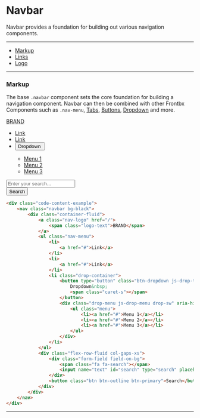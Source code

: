 # Navbar

Navbar provides a foundation for building out various navigation components.

---

*   [Markup](#markup)
*   [Links](#links)
*   [Logo](#links)

---

### Markup

The base `.navbar` component sets the core foundation for building a navigation component. Navbar can then be combined with other Frontbx Components such as `.nav-menu`, [Tabs](../tabs/index.html), [Buttons](../../forms/buttons/index.html), [Dropdown](../../forms/dropdown/index.html) and more.

<div class="code-content-example">
    <nav class="navbar bg-black">
        <div class="container-fluid">
            <a class="nav-logo" href="/">
                <span class="logo-text">BRAND</span>
            </a>      
            <ul class="nav-menu">
                <li>
                    <a href="#">Link</a>
                </li>
                <li>
                    <a href="#">Link</a>
                </li>
                <li class="drop-container">
                    <button type="button" class="btn-dropdown js-drop-trigger" aria-pressed="false">
                        Dropdown&nbsp;
                        <span class="caret-s"></span>
                    </button>
                    <div class="drop-menu js-drop-menu drop-sw" aria-hidden="true">
                        <ul class="menu"> 
                            <li><a href="#">Menu 1</a></li>
                            <li><a href="#">Menu 2</a></li>
                            <li><a href="#">Menu 3</a></li>
                        </ul>
                    </div>
                </li>
            </ul>
            <div class="flex-row-fluid col-gaps-xs">
                <div class="form-field field-on-bg">
                    <span class="fa fa-search"></span>
                    <input name="text" id="search" type="search" placeholder="Enter your search...">
                </div>
                <button class="btn btn-outline btn-primary">Search</button>
            </div>
        </div>
    </nav>
</div>

```html
<div class="code-content-example">
    <nav class="navbar bg-black">
        <div class="container-fluid">
            <a class="nav-logo" href="/">
                <span class="logo-text">BRAND</span>
            </a>      
            <ul class="nav-menu">
                <li>
                    <a href="#">Link</a>
                </li>
                <li>
                    <a href="#">Link</a>
                </li>
                <li class="drop-container">
                    <button type="button" class="btn-dropdown js-drop-trigger" aria-pressed="false">
                        Dropdown&nbsp;
                        <span class="caret-s"></span>
                    </button>
                    <div class="drop-menu js-drop-menu drop-sw" aria-hidden="true">
                        <ul class="menu"> 
                            <li><a href="#">Menu 1</a></li>
                            <li><a href="#">Menu 2</a></li>
                            <li><a href="#">Menu 3</a></li>
                        </ul>
                    </div>
                </li>
            </ul>
            <div class="flex-row-fluid col-gaps-xs">
                <div class="form-field field-on-bg">
                    <span class="fa fa-search"></span>
                    <input name="text" id="search" type="search" placeholder="Enter your search...">
                </div>
                <button class="btn btn-outline btn-primary">Search</button>
            </div>
        </div>
    </nav>
</div>
```

---